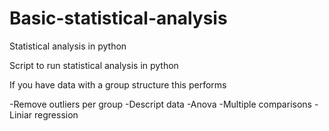 # Basic-statistical-analysis
Statistical analysis in python

Script to run statistical analysis in python

If you have data with a group structure this performs

-Remove outliers per group
-Descript data
-Anova
-Multiple comparisons
-Liniar regression

